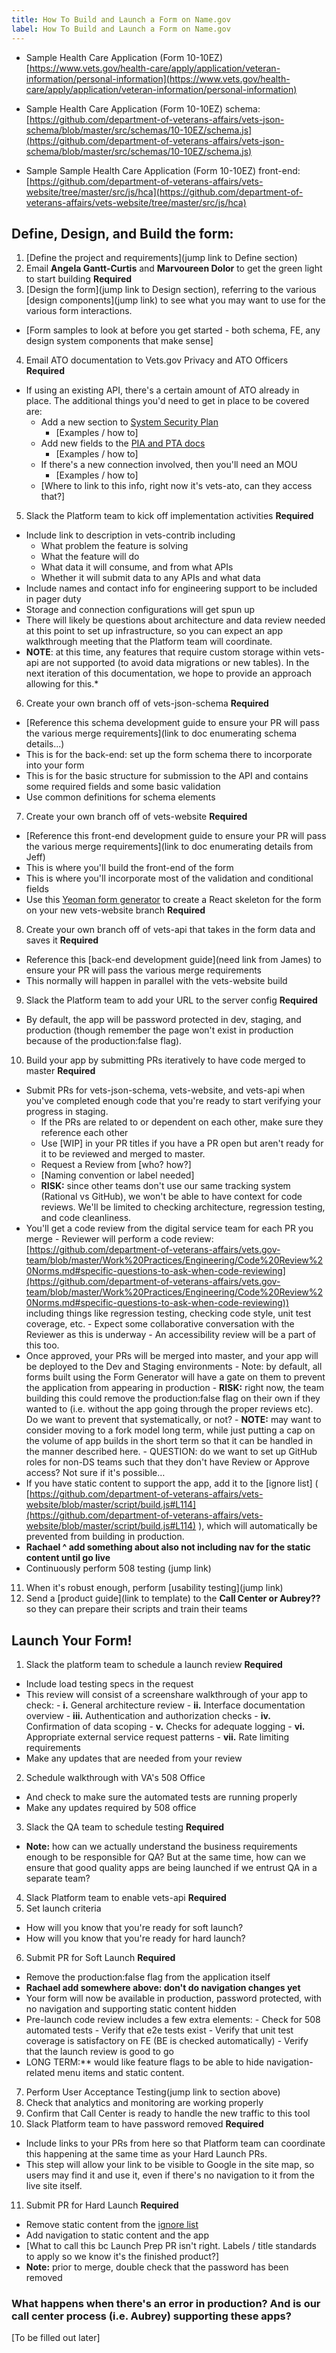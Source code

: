 ```yaml
---
title: How To Build and Launch a Form on Name.gov
label: How To Build and Launch a Form on Name.gov
---
```


- Sample Health Care Application (Form 10-10EZ) [https://www.vets.gov/health-care/apply/application/veteran-information/personal-information](https://www.vets.gov/health-care/apply/application/veteran-information/personal-information)

- Sample Health Care Application (Form 10-10EZ) schema: [https://github.com/department-of-veterans-affairs/vets-json-schema/blob/master/src/schemas/10-10EZ/schema.js](https://github.com/department-of-veterans-affairs/vets-json-schema/blob/master/src/schemas/10-10EZ/schema.js)

- Sample Sample Health Care Application (Form 10-10EZ) front-end: [https://github.com/department-of-veterans-affairs/vets-website/tree/master/src/js/hca](https://github.com/department-of-veterans-affairs/vets-website/tree/master/src/js/hca)

## Define, Design, and Build the form:

1. [Define the project and requirements](jump link to Define section)
2. Email **Angela Gantt-Curtis** and **Marvoureen Dolor** to get the green light to start building **Required**
3. [Design the form](jump link to Design section), referring to the various [design components](jump link) to see what you may want to use for the various form interactions.
  - [Form samples to look at before you get started - both schema, FE, any design system components that make sense]
4. Email ATO documentation to Vets.gov Privacy and ATO Officers **Required**
  - If using an existing API, there&#39;s a certain amount of ATO already in place. The additional things you&#39;d need to get in place to be covered are:
    - Add a new section to [System Security Plan](link?)
      - [Examples / how to]
    - Add new fields to the [PIA and PTA docs](link?)
      - [Examples / how to]
    - If there&#39;s a new connection involved, then you&#39;ll need an MOU
      - [Examples / how to]
    - [Where to link to this info, right now it&#39;s vets-ato, can they access that?]
5. Slack the Platform team to kick off implementation activities **Required**
  - Include link to description in vets-contrib including
    - What problem the feature is solving
    - What the feature will do
    - What data it will consume, and from what APIs
    - Whether it will submit data to any APIs and what data
  - Include names and contact info for engineering support to be included in pager duty
  - Storage and connection configurations will get spun up
  - There will likely be questions about architecture and data review needed at this point to set up infrastructure, so you can expect an app walkthrough meeting that the Platform team will coordinate.
  - **NOTE**: at this time, any features that require custom storage within vets-api are not supported (to avoid data migrations or new tables). In the next iteration of this documentation, we hope to provide an approach allowing for this.*
6. Create your own branch off of vets-json-schema **Required**
  - [Reference this schema development guide to ensure your PR will pass the various merge requirements](link to doc enumerating schema details...)
  - This is for the back-end: set up the form schema there to incorporate into your form
  - This is for the basic structure for submission to the API and contains some required fields and some basic validation
  - Use common definitions for schema elements
7. Create your own branch off of vets-website **Required**
  - [Reference this front-end development guide to ensure your PR will pass the various merge requirements](link to doc enumerating details from Jeff)
  - This is where you&#39;ll build the front-end of the form
  - This is where you&#39;ll incorporate most of the validation and conditional fields
  - Use this [Yeoman form generator](https://github.com/department-of-veterans-affairs/generator-vets-website) to create a React skeleton for the form on your new vets-website branch **Required**
8. Create your own branch off of vets-api that takes in the form data and saves it **Required**
  - Reference this [back-end development guide](need link from James) to ensure your PR will pass the various merge requirements
  - This normally will happen in parallel with the vets-website build
9. Slack the Platform team to add your URL to the server config **Required**
  - By default, the app will be password protected in dev, staging, and production (though remember the page won&#39;t exist in production because of the production:false flag).
10. Build your app by submitting PRs iteratively to have code merged to master **Required**
  - Submit PRs for vets-json-schema, vets-website, and vets-api when you&#39;ve completed enough code that you&#39;re ready to start verifying your progress in staging.
    -  If the PRs are related to or dependent on each other, make sure they reference each other
    -  Use [WIP] in your PR titles if you have a PR open but aren&#39;t ready for it to be reviewed and merged to master.
    -  Request a Review from [who? how?]
    -  [Naming convention or label needed]
    -  **RISK:** since other teams don&#39;t use our same tracking system (Rational vs GitHub), we won&#39;t be able to have context for code reviews. We&#39;ll be limited to checking architecture, regression testing, and code cleanliness.
  -  You'll get a code review from the digital service team for each PR you merge
    -  Reviewer will perform a code review: [https://github.com/department-of-veterans-affairs/vets.gov-team/blob/master/Work%20Practices/Engineering/Code%20Review%20Norms.md#specific-questions-to-ask-when-code-reviewing](https://github.com/department-of-veterans-affairs/vets.gov-team/blob/master/Work%20Practices/Engineering/Code%20Review%20Norms.md#specific-questions-to-ask-when-code-reviewing)) including things like regression testing, checking code style, unit test coverage, etc.
    -  Expect some collaborative conversation with the Reviewer as this is underway
    -  An accessibility review will be a part of this too.
  -  Once approved, your PRs will be merged into master, and your app will be deployed to the Dev and Staging environments
    -  Note: by default, all forms built using the Form Generator will have a gate on them to prevent the application from appearing in production
    -  **RISK:** right now, the team building this could remove the production:false flag on their own if they wanted to (i.e. without the app going through the proper reviews etc). Do we want to prevent that systematically, or not?
    -  **NOTE:** may want to consider moving to a fork model long term, while just putting a cap on the volume of app builds in the short term so that it can be handled in the manner described here.
    -  QUESTION: do we want to set up GitHub roles for non-DS teams such that they don&#39;t have Review or Approve access? Not sure if it&#39;s possible…
  -  If you have static content to support the app, add it to the [ignore list] ( [https://github.com/department-of-veterans-affairs/vets-website/blob/master/script/build.js#L114](https://github.com/department-of-veterans-affairs/vets-website/blob/master/script/build.js#L114) ), which will automatically be prevented from building in production.
  -  **Rachael ^ add something about also not including nav for the static content until go live**
  -  Continuously perform 508 testing (jump link)
11. When it&#39;s robust enough, perform [usability testing](jump link)
12. Send a [product guide](link to template) to the **Call Center or Aubrey??** so they can prepare their scripts and train their teams

## Launch Your Form!

1. Slack the platform team to schedule a launch review **Required**
  -  Include load testing specs in the request
  -  This review will consist of a screenshare walkthrough of your app to check:
    -  **i.** General architecture review
    -  **ii.** Interface documentation overview
    -  **iii.** Authentication and authorization checks
    -  **iv.** Confirmation of data scoping
    -  **v.** Checks for adequate logging
    -  **vi.** Appropriate external service request patterns
    -  **vii.** Rate limiting requirements
  -  Make any updates that are needed from your review
2. Schedule walkthrough with VA&#39;s 508 Office
  -  And check to make sure the automated tests are running properly
  -  Make any updates required by 508 office
3. Slack the QA team to schedule testing **Required**
  - **Note:** how can we actually understand the business requirements enough to be responsible for QA? But at the same time, how can we ensure that good quality apps are being launched if we entrust QA in a separate team?
4. Slack Platform team to enable vets-api **Required**
5. Set launch criteria
  -  How will you know that you&#39;re ready for soft launch?
  -  How will you know that you&#39;re ready for hard launch?
6. Submit PR for Soft Launch **Required**
  -  Remove the production:false flag from the application itself
  -  **Rachael add somewhere above: don&#39;t do navigation changes yet**
  -  Your form will now be available in production, password protected, with no navigation and supporting static content hidden
  -  Pre-launch code review includes a few extra elements:
    -  Check for 508 automated tests
    -  Verify that e2e tests exist
    -  Verify that unit test coverage is satisfactory on FE (BE is checked automatically)
    -  Verify that the launch review is good to go
  -  LONG TERM:** would like feature flags to be able to hide navigation-related menu items and static content.
7. Perform User Acceptance Testing(jump link to section above)
8. Check that analytics and monitoring are working properly
9. Confirm that Call Center is ready to handle the new traffic to this tool
10. Slack Platform team to have password removed **Required**
  -  Include links to your PRs from here so that Platform team can coordinate this happening at the same time as your Hard Launch PRs.
  -  This step will allow your link to be visible to Google in the site map, so users may find it and use it, even if there's no navigation to it from the live site itself.
11. Submit PR for Hard Launch **Required**
  -  Remove static content from the [ignore list]( [https://github.com/department-of-veterans-affairs/vets-website/blob/master/script/build.js#L114](https://github.com/department-of-veterans-affairs/vets-website/blob/master/script/build.js#L114) )
  -  Add navigation to static content and the app
  -  [What to call this bc Launch Prep PR isn&#39;t right. Labels / title standards to apply so we know it&#39;s the finished product?]
  -  **Note:** prior to merge, double check that the password has been removed

### What happens when there&#39;s an error in production? And is our call center process (i.e. Aubrey) supporting these apps?
[To be filled out later]
